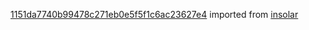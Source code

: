[1151da7740b99478c271eb0e5f5f1c6ac23627e4](https://github.com/insolar/insolar/commit/1151da7740b99478c271eb0e5f5f1c6ac23627e4) imported from [insolar](https://github.com/insolar/insolar)

